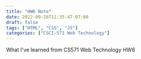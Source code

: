 ```yaml
---
title: "HW6 Note"
date: 2022-09-26T11:35:47-07:00
draft: false
tags: ["HTML", "CSS", "JS"]
categories: ["CSCI-571 Web Technology"]
---
```

What I've learned from CS571 Web Technology HW6

<!--more-->



